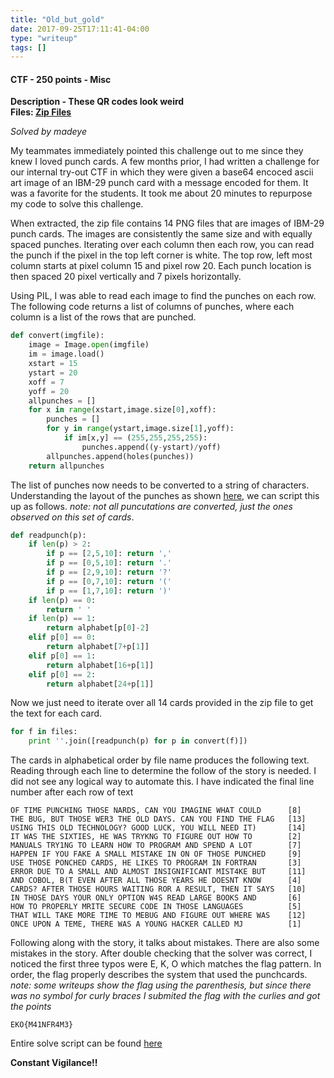 ```yaml
---
title: "Old_but_gold"
date: 2017-09-25T17:11:41-04:00
type: "writeup"
tags: []
---
```


#### CTF - 250 points - Misc
<!--more-->
**Description - These QR codes look weird**  
**Files: [Zip Files](https://github.com/bitsforeveryone/write-ups/raw/master/EKOPartyCTF_2016/misc250/misc250_100ff979353dd452.zip)**


*Solved by madeye*

My teammates immediately pointed this challenge out to me since they knew I loved punch cards. A few months prior, I had written a challenge for our internal try-out CTF in which they were given a base64 encoced ascii art image of an IBM-29 punch card with a message encoded for them. It was a favorite for the students. It took me about 20 minutes to repurpose my code to solve this challenge. 

When extracted, the zip file contains 14 PNG files that are images of IBM-29 punch cards. The images are consistently the same size and with equally spaced punches. Iterating over each column then each row, you can read the punch if the pixel in the top left corner is white. The top row, left most column starts at pixel column 15 and pixel row 20. Each punch location is then spaced 20 pixel vertically and 7 pixels horizontally.

Using PIL, I was able to read each image to find the punches on each row. The following code returns a list of columns of punches, where each column is a list of the rows that are punched.

```python
def convert(imgfile):
    image = Image.open(imgfile)
    im = image.load()
    xstart = 15
    ystart = 20
    xoff = 7
    yoff = 20
    allpunches = []
    for x in range(xstart,image.size[0],xoff):
        punches = []
        for y in range(ystart,image.size[1],yoff):
            if im[x,y] == (255,255,255,255):
                punches.append((y-ystart)/yoff)
        allpunches.append(holes(punches))
    return allpunches

```
The list of punches now needs to be converted to a string of characters. Understanding the layout of the punches as shown [here](http://www.columbia.edu/cu/computinghistory/029-card.jpg), we can script this up as follows. *note: not all puncutations are converted, just the ones observed on this set of cards*.

```python
def readpunch(p):
    if len(p) > 2:
        if p == [2,5,10]: return ','
        if p == [0,5,10]: return '.'
        if p == [2,9,10]: return '?'
        if p == [0,7,10]: return '('
        if p == [1,7,10]: return ')'
    if len(p) == 0:
        return ' '
    if len(p) == 1:
        return alphabet[p[0]-2]
    elif p[0] == 0:
        return alphabet[7+p[1]]
    elif p[0] == 1:
        return alphabet[16+p[1]]
    elif p[0] == 2:
        return alphabet[24+p[1]]
```

Now we just need to iterate over all 14 cards provided in the zip file to get the text for each card.
```python
for f in files:
    print ''.join([readpunch(p) for p in convert(f)])
```

The cards in alphabetical order by file name produces the following text. Reading through each line to determine the follow of the story is needed. I did not see any logical way to automate this. I have indicated the final line number after each row of text

~~~
OF TIME PUNCHING THOSE NARDS, CAN YOU IMAGINE WHAT COULD      [8]
THE BUG, BUT THOSE WER3 THE OLD DAYS. CAN YOU FIND THE FLAG   [13]
USING THIS OLD TECHNOLOGY? GOOD LUCK, YOU WILL NEED IT)       [14]
IT WAS THE SIXTIES, HE WAS TRYKNG TO FIGURE OUT HOW TO        [2]
MANUALS TRY1NG TO LEARN HOW TO PROGRAM AND SPEND A LOT        [7]
HAPPEN IF YOU FAKE A SMALL MISTAKE IN ON OF THOSE PUNCHED     [9]
USE THOSE PONCHED CARDS, HE LIKES TO PROGRAM IN FORTRAN       [3]
ERROR DUE TO A SMALL AND ALMOST INSIGNIFICANT MIST4KE BUT     [11]
AND COBOL, B(T EVEN AFTER ALL THOSE YEARS HE DOESNT KNOW      [4]
CARDS? AFTER THOSE HOURS WAITING ROR A RESULT, THEN IT SAYS   [10]
IN THOSE DAYS YOUR ONLY OPTION W4S READ LARGE BOOKS AND       [6]
HOW TO PROPERLY MRITE SECURE CODE IN THOSE LANGUAGES          [5]
THAT WILL TAKE MORE TIME TO MEBUG AND FIGURE OUT WHERE WAS    [12]
ONCE UPON A TEME, THERE WAS A YOUNG HACKER CALLED MJ          [1]
~~~

Following along with the story, it talks about mistakes. There are also some mistakes in the story. After double checking that the solver was correct, I noticed the first three typos were E, K, O which matches the flag pattern. In order, the flag properly describes the system that used the punchcards. *note: some writeups show the flag using the parenthesis, but since there was no symbol for curly braces I submited the flag with the curlies and got the points*

```
EKO{M41NFR4M3}
```

Entire solve script can be found [here](https://raw.githubusercontent.com/bitsforeveryone/write-ups/master/EKOPartyCTF_2016/misc250/solver.py)

**Constant Vigilance!!**
